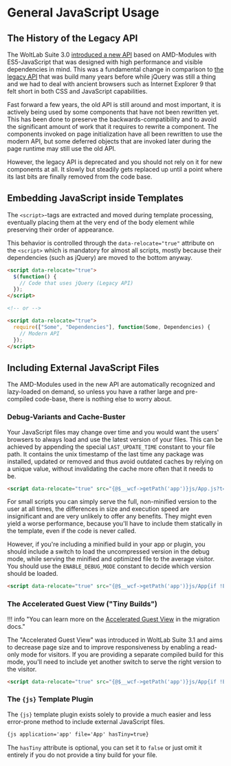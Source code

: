 # General JavaScript Usage

## The History of the Legacy API

The WoltLab Suite 3.0 [introduced a new API](javascript_new-api_writing-a-module.md) based on AMD-Modules
with ES5-JavaScript that was designed with high performance and visible dependencies
in mind. This was a fundamental change in comparison to [the legacy API](javascript_legacy-api.md)
that was build many years before while jQuery was still a thing and we had to deal
with ancient browsers such as Internet Explorer 9 that felt short in both CSS and
JavaScript capabilities.

Fast forward a few years, the old API is still around and most important, it is
actively being used by some components that have not been rewritten yet. This
has been done to preserve the backwards-compatibility and to avoid the
significant amount of work that it requires to rewrite a component. The components
invoked on page initialization have all been rewritten to use the modern API, but
some deferred objects that are invoked later during the page runtime may still
use the old API.

However, the legacy API is deprecated and you should not rely on it for new
components at all. It slowly but steadily gets replaced up until a point where its
last bits are finally removed from the code base.

## Embedding JavaScript inside Templates

The `<script>`-tags are extracted and moved during template processing, eventually
placing them at the very end of the body element while preserving their order of
appearance.

This behavior is controlled through the `data-relocate="true"` attribute on the `<script>`
which is mandatory for almost all scripts, mostly because their dependencies (such
as jQuery) are moved to the bottom anyway.

```html
<script data-relocate="true">
  $(function() {
    // Code that uses jQuery (Legacy API)
  });
</script>

<!-- or -->

<script data-relocate="true">
  require(["Some", "Dependencies"], function(Some, Dependencies) {
    // Modern API
  });
</script>
```

## Including External JavaScript Files

The AMD-Modules used in the new API are automatically recognized and lazy-loaded
on demand, so unless you have a rather large and pre-compiled code-base, there
is nothing else to worry about.

### Debug-Variants and Cache-Buster

Your JavaScript files may change over time and you would want the users' browsers
to always load and use the latest version of your files. This can be achieved by
appending the special `LAST_UPDATE_TIME` constant to your file path. It contains
the unix timestamp of the last time any package was installed, updated or removed
and thus avoid outdated caches by relying on a unique value, without invalidating
the cache more often that it needs to be.

```html
<script data-relocate="true" src="{@$__wcf->getPath('app')}js/App.js?t={@LAST_UPDATE_TIME}"></script>
```

For small scripts you can simply serve the full, non-minified version to the user
at all times, the differences in size and execution speed are insignificant and
are very unlikely to offer any benefits. They might even yield a worse performance,
because you'll have to include them statically in the template, even if the code
is never called.

However, if you're including a minified build in your app or plugin, you should
include a switch to load the uncompressed version in the debug mode, while serving
the minified and optimized file to the average visitor. You should use the
`ENABLE_DEBUG_MODE` constant to decide which version should be loaded.

```html
<script data-relocate="true" src="{@$__wcf->getPath('app')}js/App{if !ENABLE_DEBUG_MODE}.min{/if}.js?t={@LAST_UPDATE_TIME}"></script>
```

### The Accelerated Guest View ("Tiny Builds")

!!! info "You can learn more on the [Accelerated Guest View](migration_wsc-30_javascript.md) in the migration docs."

The "Accelerated Guest View" was introduced in WoltLab Suite 3.1 and aims to
decrease page size and to improve responsiveness by enabling a read-only mode
for visitors. If you are providing a separate compiled build for this mode, you'll
need to include yet another switch to serve the right version to the visitor.

```html
<script data-relocate="true" src="{@$__wcf->getPath('app')}js/App{if !ENABLE_DEBUG_MODE}{if VISITOR_USE_TINY_BUILD}.tiny{/if}.min{/if}.js?t={@LAST_UPDATE_TIME}"></script>
```

### The `{js}` Template Plugin

The `{js}` template plugin exists solely to provide a much easier and less error-prone
method to include external JavaScript files.

```html
{js application='app' file='App' hasTiny=true}
```

The `hasTiny` attribute is optional, you can set it to `false` or just omit it
entirely if you do not provide a tiny build for your file.
